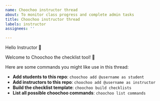 ```yaml
---
name: Choochoo instructor thread
about: To monitor class progress and complete admin tasks
title: Choochoo instructor thread
labels: instructor
assignees: ''

---
```


Hello Instructor :wave:

Welcome to Choochoo the checklist tool! :train:

Here are some commands you might like use in this thread:
- **Add students to this repo**: `choochoo add @username as student`
- **Add instructors to this repo**: `choochoo add @username as instructor`
- **Build the checklist template**: `choochoo build checklists`
- **List all possible choochoo commands**: `choochoo list commands`
